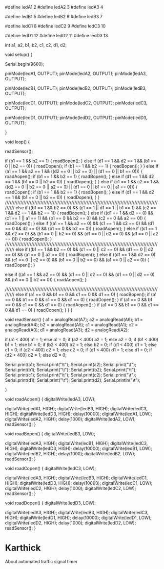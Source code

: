 #define ledA1 2
#define ledA2 3
#define ledA3 4

#define ledB1 5
#define ledB2 6
#define ledB3 7

#define ledC1 8
#define ledC2 9
#define ledC3 10

#define ledD1 12
#define ledD2 11
#define ledD3 13

int a1, a2, b1, b2, c1, c2, d1, d2;

void setup() {

  Serial.begin(9600);

  pinMode(ledA1, OUTPUT);
  pinMode(ledA2, OUTPUT);
  pinMode(ledA3, OUTPUT);

  pinMode(ledB1, OUTPUT);
  pinMode(ledB2, OUTPUT);
  pinMode(ledB3, OUTPUT);

  pinMode(ledC1, OUTPUT);
  pinMode(ledC2, OUTPUT);
  pinMode(ledC3, OUTPUT);

  pinMode(ledD1, OUTPUT);
  pinMode(ledD2, OUTPUT);
  pinMode(ledD3, OUTPUT);



}

void loop() {

  readSensor();

  if (b1 == 1 && b2 == 1)
  {
    roadBopen();
  }
  else if (d1 == 1 && d2 == 1 && (b1 == 0 || b2 == 0))
  {
    roadDopen();
    if (b1 == 1 && b2 == 1)
    {
      roadBopen();
    }
  }
  else if (a1 == 1 && a2 == 1 && ((d2 == 0 || b2 == 0) || (d1 == 0 || b1 == 0)))
  {
    roadAopen();
    if (b1 == 1 && b2 == 1)
    {
      roadBopen();
    }
    else if (d1 == 1 && d2 == 1 && (b1 == 0 || b2 == 0))
    {
      roadDopen();
    }
  }
  else if (c1 == 1 && c2 == 1 && ((d2 == 0 || b2 == 0 || a2 == 0) || (d1 == 0 || b1 == 0 || a1 == 0)))
  {
    roadCopen();
    if (b1 == 1 && b2 == 1)
    {
      roadBopen();
    }
    else if (d1 == 1 && d2 == 1 && (b1 == 0 || b2 == 0))
    {
      roadDopen();
    }
  }
  /////////////////////////////////////////////////////////////////////////////////////////////////////////
  else if ((b1 == 1 && b2 == 0) && (c1 == 1 || d1 == 1 || b1 == 1) && (c2 == 1 && d2 == 1 && b2 == 1))
  {
    roadBopen();
  }
  else if ((d1 == 1 && d2 == 0) && (c1 == 1 || a1 == 1) && (b1 == 0 && b2 == 0) && (c2 == 0 && a2 == 0))
  {
    roadDopen();
  }
  else if ((a1 == 1 && a2 == 0) && (c1 == 1 && c2 == 0) && (d1 == 0 && d2 == 0) && (b1 == 0 && b2 == 0))
  {
    roadAopen();
  }
  else if ((c1 == 1 && c2 == 0) && (b1 == 0 || b2 == 0) && (d1 == 0 || d2 == 0) && (a1 == 0 || a2 == 0))
  {
    roadCopen();
  }
  /////////////////////////////////////////////////////////////////////////////////////////////////////////
  else if ((b1 == 1 && b2 == 0) && (c1 == 0 || c2 == 0) && (d1 == 0 || d2 == 0) && (a1 == 0 || a2 == 0))
  {
    roadBopen();
  }
  else if ((d1 == 1 && d2 == 0) && (c1 == 0 || c2 == 0) && (b1 == 0 || b2 == 0) && (a1 == 0 || a2 == 0))
  {
    roadDopen();
  }

  else if ((a1 == 1 && a2 == 0) && (c1 == 0 || c2 == 0) && (d1 == 0 || d2 == 0) && (b1 == 0 || b2 == 0))
  {
    roadAopen();
  }

  /////////////////////////////////////////////////////////////////////////////////////////////////////////
  else if (a1 == 0 && b1 == 0 && c1 == 0 && d1 == 0)
  {
    roadBopen();
    if (a1 == 0 && b1 == 0 && c1 == 0 && d1 == 0)
    {
      roadDopen();
    }
    if (a1 == 0 && b1 == 0 && c1 == 0 && d1 == 0)
    {
      roadAopen();
    }
    if (a1 == 0 && b1 == 0 && c1 == 0 && d1 == 0)
    {
      roadCopen();
    }
  }
}

void readSensor()
{
  a1 = analogRead(A7);
  a2 = analogRead(A6);
  b1 = analogRead(A4);
  b2 = analogRead(A5);
  c1 = analogRead(A1);
  c2 = analogRead(A0);
  d1 = analogRead(A3);
  d2 = analogRead(A2);

  if (a1 < 400) a1 = 1; else a1 = 0; if (a2 < 400) a2 = 1; else a2 = 0;
if (b1 < 400) b1 = 1; else b1 = 0; if (b2 < 400) b2 = 1; else b2 = 0;
if (c1 < 400) c1 = 1; else c1 = 0; if (c2 < 400) c2 = 1; else c2 = 0;
if (d1 < 400) d1 = 1; else d1 = 0; if (d2 < 400) d2 = 1; else d2 = 0;

Serial.print(a1);
Serial.print("\t");
Serial.print(a2);
Serial.print("\t");
Serial.print(b1);
Serial.print("\t");
Serial.print(b2);
Serial.print("\t");
Serial.print(c1);
Serial.print("\t");
Serial.print(c2);
Serial.print("\t");
Serial.print(d1);
Serial.print("\t");
Serial.print(d2);
Serial.println("\t");

}

void roadAopen()
{
  digitalWrite(ledA3, LOW);

  digitalWrite(ledA1, HIGH);
  digitalWrite(ledB3, HIGH);
  digitalWrite(ledC3, HIGH);
  digitalWrite(ledD3, HIGH);
  delay(10000);
  digitalWrite(ledA1, LOW);
  digitalWrite(ledA2, HIGH);
  delay(1000);
  digitalWrite(ledA2, LOW);
  readSensor();
}

void roadBopen()
{
  digitalWrite(ledB3, LOW);

  digitalWrite(ledA3, HIGH);
  digitalWrite(ledB1, HIGH);
  digitalWrite(ledC3, HIGH);
  digitalWrite(ledD3, HIGH);
  delay(10000);
  digitalWrite(ledB1, LOW);
  digitalWrite(ledB2, HIGH);
  delay(1000);
  digitalWrite(ledB2, LOW);
  readSensor();
}

void roadCopen()
{
  digitalWrite(ledC3, LOW);

  digitalWrite(ledA3, HIGH);
  digitalWrite(ledB3, HIGH);
  digitalWrite(ledC1, HIGH);
  digitalWrite(ledD3, HIGH);
  delay(10000);
  digitalWrite(ledC1, LOW);
  digitalWrite(ledC2, HIGH);
  delay(1000);
  digitalWrite(ledC2, LOW);
  readSensor();
}

void roadDopen()
{
  digitalWrite(ledD3, LOW);

  digitalWrite(ledA3, HIGH);
  digitalWrite(ledB3, HIGH);
  digitalWrite(ledC3, HIGH);
  digitalWrite(ledD1, HIGH);
  delay(10000);
  digitalWrite(ledD1, LOW);
  digitalWrite(ledD2, HIGH);
  delay(1000);
  digitalWrite(ledD2, LOW);
  readSensor();
}

# Karthick
About automated traffic signal timer
